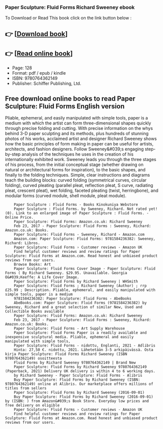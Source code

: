 ### Paper Sculpture: Fluid Forms Richard Sweeney ebook

To Download or Read This book click on the link button below :

## 👉  [**[Download book](http://filesbooks.info/download.php?group=book&from=github.com&id=614547&lnk=1065 "Download book")**]

## 👉  [**[Read online book](http://filesbooks.info/download.php?group=book&from=github.com&id=614547&lnk=1065 "Read online book")**]


* Page: 128
* Format: pdf / epub / kindle
* ISBN: 9780764362149
* Publisher: Schiffer Publishing, Ltd.



## Free download online books to read Paper Sculpture: Fluid Forms English version



Pliable, ephemeral, and easily manipulated with simple tools, paper is a medium with which the artist can form three-dimensional shapes quickly through precise folding and cutting. With precise information on the whys behind 3-D paper sculpting and its methods, plus hundreds of stunning photos of his works, acclaimed artist and designer Richard Sweeney shows how the basic principles of form making in paper can be useful for artists, architects, and fashion designers. Follow Sweeney&amp;#039;s engaging step-by-step analysis of the techniques he uses in the creation of his internationally exhibited work. Sweeney leads you through the three stages of his process, from the initial conceptual stage (whether drawing on natural or architectural forms for inspiration), to the basic shapes, and finally to the folding techniques. Simple, clear instructions and diagrams teach the building blocks: curved folding (symmetrical curves, circular folding), curved pleating (parallel pleat, reflection pleat, S curve, radiating pleat, crescent pleat), wet folding, faceted pleating (twist, herringbone), and modular forms (curved module, shell module, pleat module).


        Paper Sculpture : Fluid Forms - Books Kinokuniya Webstore
        Paper Sculpture : Fluid Forms. by Sweeney, Richard. Not rated yet! (0). Link to an enlarged image of Paper Sculpture : Fluid Forms. - Online Price.
        Paper Sculpture: Fluid Forms: Amazon.co.uk: Richard Sweeney
        Feb 23, 2017 - Paper Sculpture: Fluid Forms : Sweeney, Richard: Amazon.co.uk: Books.
        Paper Sculpture: Fluid Forms - Sweeney, Richard - Amazon.com
        Amazon.com: Paper Sculpture: Fluid Forms: 9781584236382: Sweeney, Richard: Libros.
        Paper Sculpture: Fluid Forms › Customer reviews - Amazon UK
        Find helpful customer reviews and review ratings for Paper Sculpture: Fluid Forms at Amazon.com. Read honest and unbiased product reviews from our users.
        Browse Books: Art
        Paper Sculpture: Fluid Forms Cover Image · Paper Sculpture: Fluid Forms ( By Richard Sweeney. $29.95. Unavailable. Georgia O&#039;Keeffe: A Life Cover Image.
        Paper Sculpture: Fluid Forms by Richard Sweeney | WHSmith
        Paper Sculpture: Fluid Forms ; Richard Sweeney (Author) ; rrp £25.99 ; Description. Pliable, ephemeral, and easily manipulated with simple tools, paper is a medium 
        9781584236382: Paper Sculpture: Fluid Forms - AbeBooks
        AbeBooks.com: Paper Sculpture: Fluid Forms (9781584236382) by Sweeney, Richard and a great selection of similar New, Used and Collectible Books available 
        Paper Sculpture: Fluid Forms: Amazon.co.uk: Richard Sweeney
        Feb 23, 2017 - Paper Sculpture: Fluid Forms : Sweeney, Richard: Amazon.co.uk: Books.
        Paper Sculpture: Fluid Forms - Art Supply Warehouse
        Paper Sculpture: Fluid Forms Paper is a readily available and inexpensive sculptural media. Pliable, ephemeral and easily manipulated with simple tools, 
        Paper Sculpture: Fluid Forms - nidottu, Englanti, 2021 - Adlibris
        Hinta: 27,50 €. nidottu, 2021. Lähetetään 3-5 arkipäivässä. Osta kirja Paper Sculpture: Fluid Forms Richard Sweeney (ISBN 9780764362149) osoitteesta 
        Fluid Forms by Richard Sweeney 9780764362149 | Brand New
        Paper Sculpture: Fluid Forms by Richard Sweeney 9780764362149 (Paperback, 2021) Delivery UK delivery is within 4 to 6 working days.
        by Richard Sweeney - Paper Sculpture: Fluid Forms - Alibris
        Buy Paper Sculpture: Fluid Forms by Richard Sweeney (ISBN: 9780764362149) online at Alibris. Our marketplace offers millions of titles from sellers 
        Paper Sculpture: Fluid Forms by Richard Sweeney (2016-09-01)
        Buy Paper Sculpture: Fluid Forms by Richard Sweeney (2016-09-01) by (ISBN: ) from Amazon&#039;s Book Store. Everyday low prices and free delivery on eligible 
        Paper Sculpture: Fluid Forms › Customer reviews - Amazon UK
        Find helpful customer reviews and review ratings for Paper Sculpture: Fluid Forms at Amazon.com. Read honest and unbiased product reviews from our users.
    




